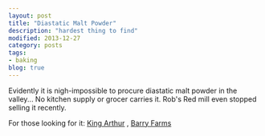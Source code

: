 ```yaml
---
layout: post
title: "Diastatic Malt Powder"
description: "hardest thing to find"
modified: 2013-12-27
category: posts
tags: 
- baking
blog: true
---
```



Evidently it is nigh-impossible to procure diastatic malt powder in the valley... No kitchen supply or grocer carries it. Rob's Red mill even stopped selling it recently.

For those looking for it: 
[King Arthur](http://www.kingarthurflour.com/shop/items/diastatic-malt-powder-16-oz)
, 
[Barry Farms](http://www.amazon.com/Diastatic-Malt-Powder-1-lb/dp/B0001AVRRE)
